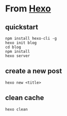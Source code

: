 # From [Hexo](https://hexo.io/)

## quickstart

```
npm install hexo-cli -g
hexo init blog
cd blog
npm install
hexo server
```

## create a new post

```
hexo new <title>
```

## clean cache

```
hexo clean
```
